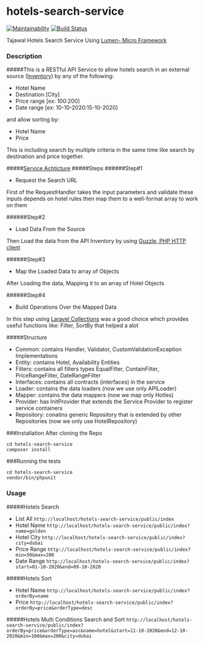 # hotels-search-service
[![Maintainability](https://api.codeclimate.com/v1/badges/4d21396014613c6c2132/maintainability)](https://codeclimate.com/github/EngOmarMohamed/hotels-search-service/maintainability)
[![Build Status](https://travis-ci.org/EngOmarMohamed/hotels-search-service.svg?branch=master)](https://travis-ci.org/EngOmarMohamed/hotels-search-service)

Tajawal Hotels Search Service Using <a href="https://lumen.laravel.com/">Lumen- Micro Framework</a>

### Description
#####This is a RESTful API Service to allow hotels search in an external source (<a href="https://api.myjson.com/bins/tl0bp">Inventory</a>) by any of the following:
- Hotel Name
- Destination [City]
- Price range [ex: $100:$200]
- Date range [ex: 10-10-2020:15-10-2020]

and allow sorting by:

- Hotel Name
- Price

This is including search by multiple criteria in the same time like search by destination and price together.

#####<a href="https://github.com/EngOmarMohamed/hotels-search-service/tree/master/hotel-service">Service Achticture</a>
#####Steps
######Step#1
- Request the Search URL

First of the RequestHandler takes the input parameters and validate these inputs depends on hotel rules then map them to a well-format array to work on them

######Step#2
- Load Data From the Source

Then Load the data from the API Inventory by using <a href="http://docs.guzzlephp.org/en/stable/quickstart.html">Guzzle, PHP HTTP client</a>

######Step#3
- Map the Loaded Data to array of Objects

After Loading the data, Mapping it to an array of Hotel Objects

######Step#4
- Build Operations Over the Mapped Data

In this step using <a href="https://laravel.com/docs/5.6/collections">Laravel Collections</a> was a good choice which provides useful functions like: Filter, SortBy that helped a alot

#####Structure
- Common: contains Handler, Validator, CustomValidationException Implementations
- Entity: contains Hotel, Availability Entities
- Filters: contains all filters types EqualFilter, ContainFilter, PriceRangeFilter, DateRangeFilter
- Interfaces: contains all contracts (interfaces) in the service
- Loader: contains the data loaders (now we use only APILoader)
- Mapper: contains the data mappers (now we map only Hotles)
- Provider: has InitProvider that extends the Service Provider to register service containers
- Repository: conatins generic Repository that is extended by other Repositories (now we only use HotelRepository) 

###Installation
After cloning the Repo
```
cd hotels-search-service
composer install
```

###Running the tests
```
cd hotels-search-service
vendor/bin/phpunit
```

### Usage
#####Hotels Search
- List All ```http://localhost/hotels-search-service/public/index```
- Hotel Name ```http://localhost/hotels-search-service/public/index?name=golden```
- Hotel City ```http://localhost/hotels-search-service/public/index?city=dubai```
- Price Range ```http://localhost/hotels-search-service/public/index?min=50&max=200```
- Date Range ```http://localhost/hotels-search-service/public/index?start=01-10-2020&end=09-10-2020```

#####Hotels Sort
- Hotel Name ```http://localhost/hotels-search-service/public/index?orderBy=name```
- Price ```http://localhost/hotels-search-service/public/index?orderBy=price&orderType=desc```

#####Hotels Multi Conditions Search and Sort
```http://localhost/hotels-search-service/public/index?orderBy=price&orderType=asc&name=hotel&start=11-10-2020&end=12-10-2020&min=100&max=200&city=dubai```